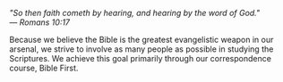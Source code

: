 *"So then faith cometh by hearing, and hearing by the word of God."*  
<cite>&mdash; Romans 10:17</cite>

Because we believe the Bible is the greatest evangelistic weapon in our arsenal, we strive to involve as many people as possible in studying the Scriptures. We achieve this goal primarily through our correspondence course, Bible First.
